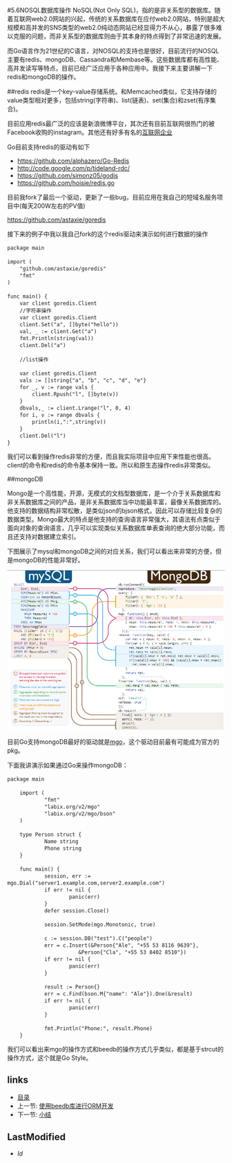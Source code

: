 #5.6NOSQL数据库操作
NoSQL(Not Only SQL)，指的是非关系型的数据库。随着互联网web2.0网站的兴起，传统的关系数据库在应付web2.0网站，特别是超大规模和高并发的SNS类型的web2.0纯动态网站已经显得力不从心，暴露了很多难以克服的问题，而非关系型的数据库则由于其本身的特点得到了非常迅速的发展。

而Go语言作为21世纪的C语言，对NOSQL的支持也是很好，目前流行的NOSQL主要有redis、mongoDB、Cassandra和Membase等。这些数据库都有高性能、高并发读写等特点，目前已经广泛应用于各种应用中。我接下来主要讲解一下redis和mongoDB的操作。

##redis
redis是一个key-value存储系统。和Memcached类似，它支持存储的value类型相对更多，包括string(字符串)、list(链表)、set(集合)和zset(有序集合)。

目前应用redis最广泛的应该是新浪微博平台，其次还有目前互联网很热门的被Facebook收购的instagram。其他还有好多有名的[互联网企业](http://redis.io/topics/whos-using-redis)

Go目前支持redis的驱动有如下
- https://github.com/alphazero/Go-Redis
- http://code.google.com/p/tideland-rdc/
- https://github.com/simonz05/godis
- https://github.com/hoisie/redis.go

目前我fork了最后一个驱动，更新了一些bug，目前应用在我自己的短域名服务项目中(每天200W左右的PV值)

https://github.com/astaxie/goredis

接下来的例子中我以我自己fork的这个redis驱动来演示如何进行数据的操作

	package main

	import (
		"github.com/astaxie/goredis"
		"fmt"
	)

	func main() {
		var client goredis.Client 
		//字符串操作
		var client goredis.Client
		client.Set("a", []byte("hello"))
		val, _ := client.Get("a")
		fmt.Println(string(val))
		client.Del("a")

		//list操作

		var client goredis.Client
		vals := []string{"a", "b", "c", "d", "e"}
		for _, v := range vals {
		    client.Rpush("l", []byte(v))
		}
		dbvals,_ := client.Lrange("l", 0, 4)
		for i, v := range dbvals {
		    println(i,":",string(v))
		}
		client.Del("l")
	}
	
我们可以看到操作redis非常的方便，而且我实际项目中应用下来性能也很高。client的命令和redis的命令基本保持一致。所以和原生态操作redis非常类似。

##mongoDB

Mongo是一个高性能，开源，无模式的文档型数据库，是一个介于关系数据库和非关系数据库之间的产品，是非关系数据库当中功能最丰富，最像关系数据库的。他支持的数据结构非常松散，是类似json的bjson格式，因此可以存储比较复杂的数据类型。Mongo最大的特点是他支持的查询语言非常强大，其语法有点类似于面向对象的查询语言，几乎可以实现类似关系数据库单表查询的绝大部分功能，而且还支持对数据建立索引。

下图展示了mysql和mongoDB之间的对应关系，我们可以看出来非常的方便，但是mongoDB的性能非常好。

![](images/5.6.mongodb.png?raw=true)

目前Go支持mongoDB最好的驱动就是[mgo](http://labix.org/mgo)，这个驱动目前最有可能成为官方的pkg。

下面我讲演示如果通过Go来操作mongoDB：


	package main

        import (
                "fmt"
                "labix.org/v2/mgo"
                "labix.org/v2/mgo/bson"
        )

        type Person struct {
                Name string
                Phone string
        }

        func main() {
                session, err := mgo.Dial("server1.example.com,server2.example.com")
                if err != nil {
                        panic(err)
                }
                defer session.Close()

                session.SetMode(mgo.Monotonic, true)

                c := session.DB("test").C("people")
                err = c.Insert(&Person{"Ale", "+55 53 8116 9639"},
        	               &Person{"Cla", "+55 53 8402 8510"})
                if err != nil {
                        panic(err)
                }

                result := Person{}
                err = c.Find(bson.M{"name": "Ale"}).One(&result)
                if err != nil {
                        panic(err)
                }

                fmt.Println("Phone:", result.Phone)
        }       

我们可以看出来mgo的操作方式和beedb的操作方式几乎类似，都是基于strcut的操作方式，这个就是Go Style。



## links
   * [目录](<preface.md>)
   * 上一节: [使用beedb库进行ORM开发](<5.5.md>)
   * 下一节: [小结](<5.7.md>)

## LastModified 
   * $Id$